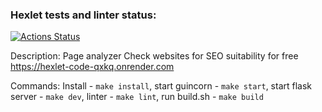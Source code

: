 ### Hexlet tests and linter status:
[![Actions Status](https://github.com/AntonLysachev/python-project-83/actions/workflows/hexlet-check.yml/badge.svg)](https://github.com/AntonLysachev/python-project-83/actions)

Description: Page analyzer
             Check websites for SEO suitability for free
             https://hexlet-code-qxkq.onrender.com

Commands: 
        Install - `make install`,
        start guincorn - `make start`,
        start flask server - `make dev`,
        linter - `make lint`,
        run build.sh - `make build`